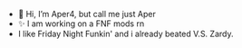 - 👋 Hi, I’m Aper4, but call me just Aper
- ✨ I am working on a FNF mods rn
- I like Friday Night Funkin' and i already beated V.S. Zardy.
